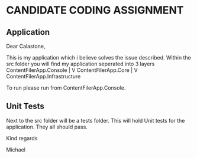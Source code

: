 # CANDIDATE CODING ASSIGNMENT

## Application
Dear Calastone,

This is my application which i believe solves the issue described.  Within the src folder you will find my application seperated into 3 layers
ContentFilerApp.Console
		|
		V
ContentFilerApp.Core
		|
		V
ContentFilerApp.Infrastructure

To run please run from ContentFilerApp.Console.

## Unit Tests
Next to the src folder will be a tests folder.  This will hold Unit tests for the application.
They all should pass.

Kind regards

Michael